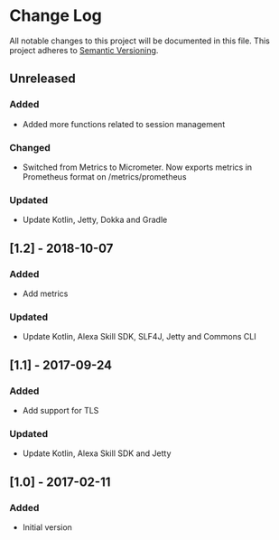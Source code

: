 # Change Log
All notable changes to this project will be documented in this file.
This project adheres to [Semantic Versioning](http://semver.org/).

## Unreleased
### Added
- Added more functions related to session management
### Changed
- Switched from Metrics to Micrometer. Now exports metrics in Prometheus format on /metrics/prometheus
### Updated
- Update Kotlin, Jetty, Dokka and Gradle

## [1.2] - 2018-10-07
### Added
- Add metrics
### Updated
- Update Kotlin, Alexa Skill SDK, SLF4J, Jetty and Commons CLI

## [1.1] - 2017-09-24
### Added
- Add support for TLS

### Updated
- Update Kotlin, Alexa Skill SDK and Jetty

## [1.0] - 2017-02-11
### Added
- Initial version
